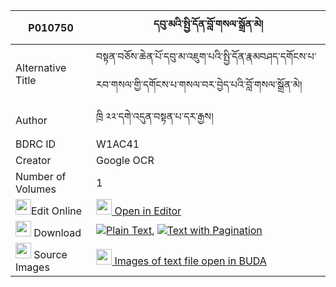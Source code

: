 |P010750|དབུ་མའི་སྤྱི་དོན་བློ་གསལ་སྒྲོན་མེ། 
| --- | --- 
|Alternative Title |བསྟན་བཅོས་ཆེན་པོ་དབུ་མ་འཇུག་པའི་སྤྱི་དོན་རྣམབཤད་དགོངས་པ་རབ་གསལ་གྱི་དགོངས་པ་གསལ་བར་བྱེད་པའི་བློ་གསལ་སྒྲོན་མེ།
|Author| ཁྲི ༢༢་དགེ་འདུན་བསྟན་པ་དར་རྒྱས།
|BDRC ID | W1AC41
|Creator | Google OCR
|Number of Volumes| 1
|<img width="25" src="https://img.icons8.com/color/25/000000/edit-property.png">Edit Online| [<img width="25" src="https://avatars.githubusercontent.com/u/45091458?s=200&v=4"> Open in Editor](http://editor.openpecha.org/P010750)
|<img width="25" src="https://img.icons8.com/fluent/48/000000/download-2.png"/>  Download | [![](https://img.icons8.com/color/20/000000/txt.png)Plain Text](https://github.com/Openpecha/P010750/releases/download/v2/uma_i_chidon_losal_dronme_plain_P010750.zip), [![](https://img.icons8.com/color/20/000000/txt.png)Text with Pagination](https://github.com/Openpecha/P010750/releases/download/v2/uma_i_chidon_losal_dronme_pages_P010750.zip)
|<img width="25" src="https://img.icons8.com/plasticine/100/000000/pictures-folder.png"/>  Source Images | [<img width="25" src="https://library.bdrc.io/icons/BUDA-small.svg"> Images of text file open in BUDA](https://library.bdrc.io/show/bdr:W1AC41)